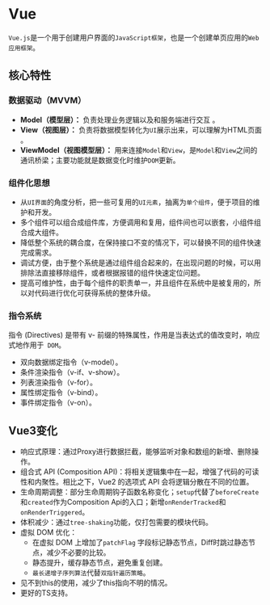 # Vue

`Vue.js`是一个用于创建用户界面的`JavaScript框架`，也是一个创建单页应用的`Web应用框架`。

## **核心特性**

### **数据驱动（MVVM）**

- **Model（模型层）：** 负责处理业务逻辑以及和服务端进行交互  。
- **View（视图层）：**  负责将数据模型转化为`UI`展示出来，可以理解为HTML页面 。
- **ViewModel（视图模型层）：** 用来连接`Model`和`View`，是`Model`和`View`之间的通讯桥梁；主要功能就是数据变化时维护`DOM`更新。

###  组件化思想

- 从`UI界面`的角度分析，把一些可复用的`UI元素`，抽离为`单个组件`，便于项目的维护和开发。
- 多个组件可以组合成组件库，方便调用和复用，组件间也可以嵌套，小组件组合成大组件。  
-  降低整个系统的耦合度，在保持接口不变的情况下，可以替换不同的组件快速完成需求。
- 调试方便，由于整个系统是通过组件组合起来的，在出现问题的时候，可以用排除法直接移除组件，或者根据报错的组件快速定位问题。
- 提高可维护性，由于每个组件的职责单一，并且组件在系统中是被复用的，所以对代码进行优化可获得系统的整体升级。

### **指令系统**

指令 (Directives) 是带有 v- 前缀的特殊属性，作用是当表达式的值改变时，响应式地作用于` DOM`。

- 双向数据绑定指令（v-model）。
- 条件渲染指令（v-if、v-show）。
- 列表渲染指令（v-for）。
- 属性绑定指令（v-bind）。
- 事件绑定指令（v-on）。

##  Vue3变化

- 响应式原理：通过Proxy进行数据拦截，能够监听对象和数组的新增、删除操作。
- 组合式 API (Composition API)：将相关逻辑集中在一起，增强了代码的可读性和内聚性。相比之下，Vue2 的选项式 API 会将逻辑分散在不同的位置。
- 生命周期调整：部分生命周期钩子函数名称变化；`setup`代替了`beforeCreate`和`created`作为Composition Api的入口；新增`onRenderTracked`和`onRenderTriggered`。
- 体积减少：通过`tree-shaking`功能，仅打包需要的模块代码。
- 虚拟 DOM 优化：
  - 在虚拟 DOM 上增加了`patchFlag` 字段标记静态节点，Diff时跳过静态节点，减少不必要的比较。
  - 静态提升，缓存静态节点，避免重复创建。
  - `最长递增子序列算法`代替`双指针遍历策略`。
- 见不到this的使用，减少了this指向不明的情况。
- 更好的TS支持。